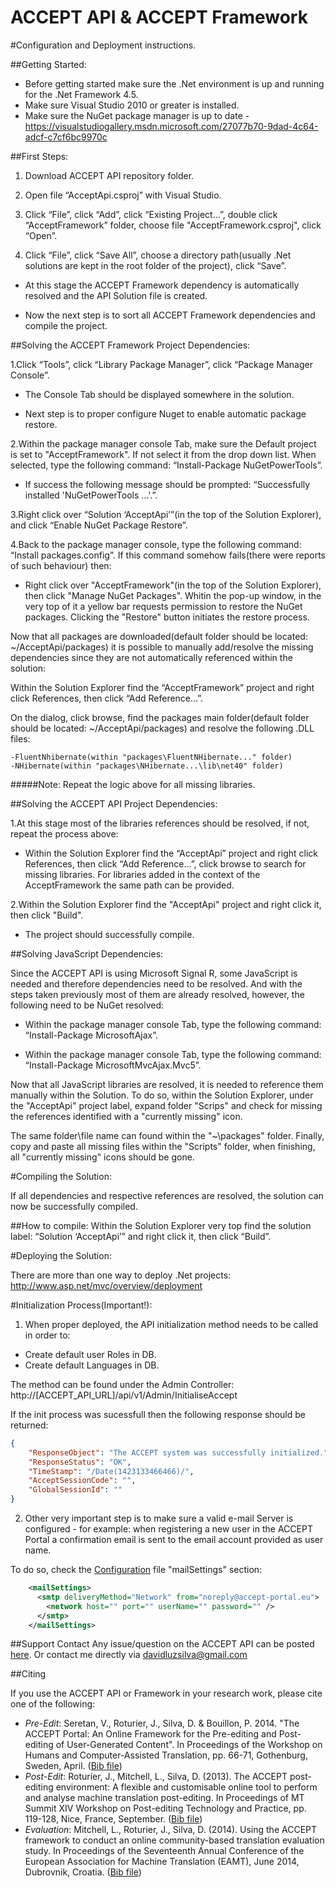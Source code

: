 ACCEPT API & ACCEPT Framework
=============================

#Configuration and Deployment instructions. 

##Getting Started:

-	Before getting started make sure the .Net environment is up and running for the .Net Framework 4.5.
-	Make sure Visual Studio 2010 or greater is installed.
-	Make sure the NuGet package manager is up to date - https://visualstudiogallery.msdn.microsoft.com/27077b70-9dad-4c64-adcf-c7cf6bc9970c

##First Steps:

1. Download ACCEPT API repository folder.

2. Open file “AcceptApi.csproj” with Visual Studio.

3. Click “File”, click “Add”, click “Existing Project…”, double click “AcceptFramework” folder, choose file "AcceptFramework.csproj", click “Open”.

4. Click “File”, click “Save All”, choose a directory path(usually .Net solutions are kept in the root folder of the project), click “Save”.

-	At this stage the ACCEPT Framework dependency is automatically resolved and the API Solution file is created.

-	Now the next step is to sort all ACCEPT Framework dependencies and compile the project.

##Solving the ACCEPT Framework Project Dependencies:

1.Click “Tools”, click “Library Package Manager”, click “Package Manager Console”.
-	The Console Tab should be displayed somewhere in the solution.
	
-	Next step is to proper configure Nuget to enable automatic package restore. 

2.Within the package manager console Tab, make sure the Default project is set to "AcceptFramework". If not select it from the drop down list. When selected, type the following command: “Install-Package NuGetPowerTools”.

-	If success the following message should be prompted: “Successfully installed 'NuGetPowerTools ...'.”.

3.Right click over “Solution ‘AcceptApi’”(in the top of the Solution Explorer), and click “Enable NuGet Package Restore”.

4.Back to the package manager console, type the following command: “Install packages.config”. If this command somehow fails(there were reports of such behaviour) then:

-	Right click over "AcceptFramework"(in the top of the Solution Explorer), then click "Manage NuGet Packages". Whitin the pop-up window, in the very top of it a yellow bar requests permission to restore the NuGet packages. Clicking the "Restore" button initiates the restore process.

Now that all packages are downloaded(default folder should be located: ~/AcceptApi/packages) it is possible to manually add/resolve the missing dependencies since they are not automatically referenced within the solution:

Within the Solution Explorer find the “AcceptFramework” project and right click References, then click “Add Reference…”.

On the dialog, click browse, find the packages main folder(default folder should be located: ~/AcceptApi/packages) and resolve the following .DLL files:

	-FluentNhibernate(within "packages\FluentNHibernate..." folder)
	-NHibernate(within "packages\NHibernate...\lib\net40" folder)

#####Note: Repeat the logic above for all missing libraries.

##Solving the ACCEPT API Project Dependencies:

1.At this stage most of the libraries references should be resolved, if not, repeat the process above:

-	Within the Solution Explorer find the “AcceptApi” project and right click References, then click “Add Reference…”, click browse to search for missing libraries. For libraries added in the context of the AcceptFramework the same path can be provided.

2.Within the Solution Explorer find the "AcceptApi" project and right click it, then click "Build". 

-	The project should successfully compile. 

##Solving JavaScript Dependencies:

Since the ACCEPT API is using Microsoft Signal R, some JavaScript is needed and therefore dependencies need to be resolved.
And with the steps taken previously most of them are already resolved, however, the following need to be NuGet resolved:

-	Within the package manager console Tab, type the following command: “Install-Package MicrosoftAjax”.	

-	Within the package manager console Tab, type the following command: “Install-Package MicrosoftMvcAjax.Mvc5”. 

Now that all JavaScript libraries are resolved, it is needed to reference them manually within the Solution.
To do so, within the Solution Explorer, under the "AcceptApi" project label, expand folder "Scrips" and check for missing the references identified with a "currently missing" icon.

The same folder\file name can found within the "~\packages" folder. 
Finally, copy and paste all missing files within the "Scripts" folder, when finishing, all "currently missing" icons should be gone.

#Compiling the Solution:

If all dependencies and respective references are resolved, the solution can now be successfully compiled.

##How to compile:
Within the Solution Explorer very top find the solution label: “Solution ‘AcceptApi’” and right click it, then click “Build”.

#Deploying the Solution:

There are more than one way to deploy .Net projects: http://www.asp.net/mvc/overview/deployment

#Initialization Process(Important!):

1. When proper deployed, the API initialization method needs to be called in order to:

*  Create default user Roles in DB.
*  Create default Languages in DB.

The method can be found under the Admin Controller:
http://[ACCEPT_API_URL]/api/v1/Admin/InitialiseAccept

If the init process was sucessfull then the following response should be returned:

```json
{
    "ResponseObject": "The ACCEPT system was successfully initialized.",
    "ResponseStatus": "OK",
    "TimeStamp": "/Date(1423133466466)/",
    "AcceptSessionCode": "",
    "GlobalSessionId": ""
}
```

2. Other very important step is to make sure a valid e-mail Server is configured - for example: when registering a new user in the ACCEPT Portal a confirmation email is sent to the email account provided as user name.

To do so, check the [Configuration](https://github.com/accept-project/accept-api/blob/master/AcceptApi/Web.config) file "mailSettings" section:

```xml
    <mailSettings>
      <smtp deliveryMethod="Network" from="noreply@accept-portal.eu">
        <network host="" port="" userName="" password="" />
      </smtp>
    </mailSettings>
```

##Support Contact
Any issue/question on the ACCEPT API can be posted [here](https://github.com/accept-project/accept-api/issues).
Or contact me directly via davidluzsilva@gmail.com

##Citing

If you use the ACCEPT API or Framework in your research work, please cite one of the following:

  * *Pre-Edit*: Seretan, V., Roturier, J., Silva, D. & Bouillon, P. 2014. "The ACCEPT Portal: An Online Framework for the Pre-editing and Post-editing of User-Generated Content". In Proceedings of the Workshop on Humans and Computer-Assisted Translation, pp. 66-71, Gothenburg, Sweden, April. ([Bib file](https://raw.githubusercontent.com/accept-project/accept-portal/master/cite.bib))
  * *Post-Edit*: Roturier, J., Mitchell, L., Silva, D. (2013). The ACCEPT post-editing environment: A flexible and customisable online tool to perform and analyse machine translation post-editing. In Proceedings of MT Summit XIV Workshop on Post-editing Technology and Practice, pp. 119-128, Nice, France, September. ([Bib file](https://raw.githubusercontent.com/accept-project/accept-post-edit/master/cite.bib))
  * *Evaluation*: Mitchell, L., Roturier, J., Silva, D. (2014). Using the ACCEPT framework to conduct an online community-based translation evaluation study. In Proceedings of the Seventeenth Annual Conference of the European Association for Machine Translation (EAMT), June 2014, Dubrovnik, Croatia. ([Bib file](https://raw.githubusercontent.com/accept-project/accept-evaluation/master/cite.bib))
